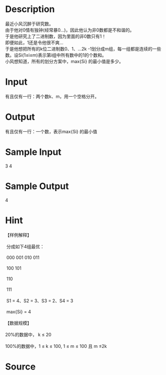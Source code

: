 
# Description

<div class="content"><div>最近小风沉醉于研究数。</div>
<div>由于他对0情有独钟(经常暴0…)，因此他认为非0数都是不和谐的。</div>
<div>于是他研究上了二进制数，因为里面的非0数只有1！</div>
<div>即便如此，1还是令他很不爽…</div>
<div>于是他想把所有的k位二进制数0、1、…2k -1划分成m组，每一组都是连续的一些数。设Si(1≤i≤m)表示第i组中所有数中的1的个数和。</div>
<div>小风想知道，所有的划分方案中，max{Si} 的最小值是多少。</div></div>

# Input

<div class="content"><div>有且仅有一行：两个数k、m，用一个空格分开。</div></div>

# Output

<div class="content"><div>有且仅有一行：一个数，表示max{Si} 的最小值</div></div>

# Sample Input

<div class="content"><span class="sampledata">3 4<br/>
</span></div>

# Sample Output

<div class="content"><span class="sampledata">4<br/>
</span></div>

# Hint

<div class="content"><p></p><p>【样例解释】<br/><br/>
 分成如下4组最优：<br/><br/>
 000 001 010 011<br/><br/>
 100 101<br/><br/>
 110<br/><br/>
 111<br/><br/>
 S1 = 4、S2 = 3、S3 = 2、S4 = 3<br/><br/>
 max{Si} = 4     <br/><br/>
【数据规模】<br/><br/>
20%的数据中， k ≤ 20<br/><br/>
100%的数据中，1 ≤ k ≤ 100, 1 ≤ m ≤ 100 且 m ≤2k</p><p></p></div>

# Source

<div class="content"><p><a href="problemset.php?search="></a></p></div>


